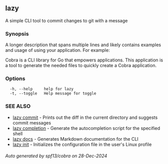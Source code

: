 ## lazy

A simple CLI tool to commit changes to git with a message

### Synopsis

A longer description that spans multiple lines and likely contains
examples and usage of using your application. For example:

Cobra is a CLI library for Go that empowers applications.
This application is a tool to generate the needed files
to quickly create a Cobra application.

### Options

```
  -h, --help     help for lazy
  -t, --toggle   Help message for toggle
```

### SEE ALSO

* [lazy commit](lazy_commit.md)	 - Prints out the diff in the current directory and suggests commit messages
* [lazy completion](lazy_completion.md)	 - Generate the autocompletion script for the specified shell
* [lazy docs](lazy_docs.md)	 - Generates Markdown documentation for the CLI
* [lazy init](lazy_init.md)	 - Initializes the configuration file in the user's Linux profile

###### Auto generated by spf13/cobra on 28-Dec-2024
